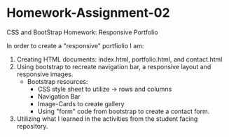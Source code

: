 # Homework-Assignment-02
CSS and BootStrap Homework: Responsive Portfolio

In order to create a "responsive" portfiolio I am:

1. Creating HTML documents: index.html, portfolio.html, and contact.html
2. Using bootstrap to recreate navigation bar, a responsive layout and responsive images.
    - Bootstrap resources:
        * CSS style sheet to utilize -> rows and columns
        * Navigation Bar
        * Image-Cards to create gallery
        * Using "form" code from bootstrap to create a contact form.
3. Utilizing what I learned in the activities from the student facing repository.